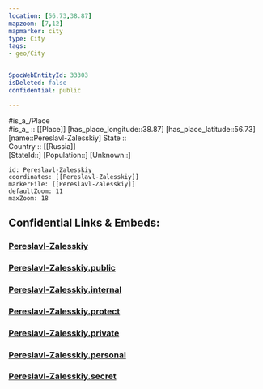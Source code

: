 ```yaml
---
location: [56.73,38.87] 
mapzoom: [7,12] 
mapmarker: city 
type: City
tags:
- geo/City


SpocWebEntityId: 33303
isDeleted: false
confidential: public

---
```

#is_a_/Place  
#is_a_ :: [[Place]] 
[has_place_longitude::38.87] 
[has_place_latitude::56.73] 
[name::Pereslavl-Zalesskiy] 
State ::  
Country :: [[Russia]]  
[StateId::] 
[Population::] 
[Unknown::] 


```leaflet
id: Pereslavl-Zalesskiy
coordinates: [[Pereslavl-Zalesskiy]] 
markerFile: [[Pereslavl-Zalesskiy]] 
defaultZoom: 11 
maxZoom: 18
```


## Confidential Links & Embeds: 

### [Pereslavl-Zalesskiy](/_Standards/Earth/Continent/Europe/Europe~East/Russia/Russia~Central/Yaroslavl_Oblast/City/Pereslavl-Zalesskiy.md) 

### [Pereslavl-Zalesskiy.public](/_public/Earth/Continent/Europe/Europe~East/Russia/Russia~Central/Yaroslavl_Oblast/City/Pereslavl-Zalesskiy.public.md) 

### [Pereslavl-Zalesskiy.internal](/_internal/Earth/Continent/Europe/Europe~East/Russia/Russia~Central/Yaroslavl_Oblast/City/Pereslavl-Zalesskiy.internal.md) 

### [Pereslavl-Zalesskiy.protect](/_protect/Earth/Continent/Europe/Europe~East/Russia/Russia~Central/Yaroslavl_Oblast/City/Pereslavl-Zalesskiy.protect.md) 

### [Pereslavl-Zalesskiy.private](/_private/Earth/Continent/Europe/Europe~East/Russia/Russia~Central/Yaroslavl_Oblast/City/Pereslavl-Zalesskiy.private.md) 

### [Pereslavl-Zalesskiy.personal](/_personal/Earth/Continent/Europe/Europe~East/Russia/Russia~Central/Yaroslavl_Oblast/City/Pereslavl-Zalesskiy.personal.md) 

### [Pereslavl-Zalesskiy.secret](/_secret/Earth/Continent/Europe/Europe~East/Russia/Russia~Central/Yaroslavl_Oblast/City/Pereslavl-Zalesskiy.secret.md)


